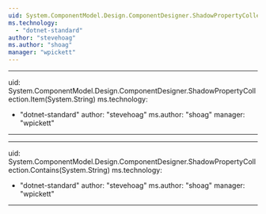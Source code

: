 ```yaml
---
uid: System.ComponentModel.Design.ComponentDesigner.ShadowPropertyCollection
ms.technology: 
  - "dotnet-standard"
author: "stevehoag"
ms.author: "shoag"
manager: "wpickett"
---
```


---
uid: System.ComponentModel.Design.ComponentDesigner.ShadowPropertyCollection.Item(System.String)
ms.technology: 
  - "dotnet-standard"
author: "stevehoag"
ms.author: "shoag"
manager: "wpickett"
---

---
uid: System.ComponentModel.Design.ComponentDesigner.ShadowPropertyCollection.Contains(System.String)
ms.technology: 
  - "dotnet-standard"
author: "stevehoag"
ms.author: "shoag"
manager: "wpickett"
---
